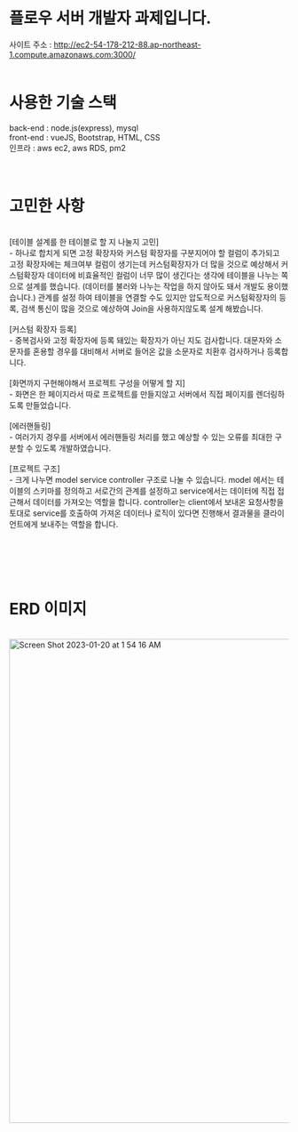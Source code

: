 # 플로우 서버 개발자 과제입니다.

사이트 주소 : http://ec2-54-178-212-88.ap-northeast-1.compute.amazonaws.com:3000/
<br><br>
# 사용한 기술 스택
back-end : node.js(express), mysql
<br>
front-end : vueJS, Bootstrap, HTML, CSS
<br>
인프라 : aws ec2, aws RDS, pm2
<br><br><br>
# 고민한 사항
<br>
[테이블 설계를 한 테이블로 할 지 나눌지 고민] <br>
 - 하나로 합치게 되면 고정 확장자와 커스텀 확장자를 구분지어야 할 컬럼이 추가되고 고정 확장자에는 체크여부 컬럼이 생기는데 커스텀확장자가 더 많을 것으로 예상해서 커스텀확장자 데이터에 비효율적인 컬럼이 너무 많이 생긴다는 생각에 테이블을 나누는 쪽으로 설계를 했습니다. (데이터를 불러와 나누는 작업을 하지 않아도 돼서 개발도 용이했습니다.) 관계를 설정 하여 테이블을 연결할 수도 있지만 압도적으로 커스텀확장자의 등록, 검색 통신이 많을 것으로 예상하여 Join을 사용하지않도록 설계 해봤습니다.
<br><br>
[커스텀 확장자 등록] <br>
 - 중복검사와 고정 확장자에 등록 돼있는 확장자가 아닌 지도 검사합니다. 대문자와 소문자를 혼용할 경우를 대비해서 서버로 들어온 값을 소문자로 치환후 검사하거나 등록합니다.
<br><br>
[화면까지 구현해야해서 프로젝트 구성을 어떻게 할 지] <br>
 - 화면은 한 페이지라서 따로 프로젝트를 만들지않고 서버에서 직접 페이지를 렌더링하도록 만들었습니다.
<br><br>
[에러핸들링] <br>
 - 여러가지 경우를 서버에서 에러핸들링 처리를 했고 예상할 수 있는 오류를 최대한 구분할 수 있도록 개발하였습니다.
<br><br>
[프로젝트 구조] <br>
 - 크게 나누면 model service controller 구조로 나눌 수 있습니다. model 에서는 테이블의 스키마를 정의하고 서로간의 관계를 설정하고 service에서는 데이터에 직접 접근해서 데이터를 가져오는 역할을 합니다. controller는 client에서 보내온 요청사항을 토대로 service를 호출하여 가져온 데이터나 로직이 있다면 진행해서 결과물을 클라이언트에게 보내주는 역할을 합니다. 
 
<br><br><br><br>

# ERD 이미지
<br>
<img width="871" alt="Screen Shot 2023-01-20 at 1 54 16 AM" src="https://user-images.githubusercontent.com/97156898/213507894-7bb68063-5cbe-4974-ba00-e7a0b30bab19.png">
